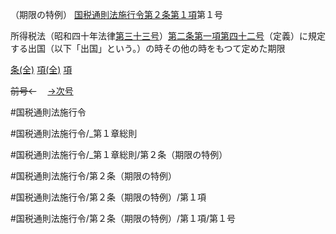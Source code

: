 （期限の特例）
[国税通則法施行令第２条第１項](国税通則法施行＿令＿第２条第１項)第１号

所得税法（昭和四十年法律[第三十三号](国税通則法施行＿令＿第２条第１項第３３号)）[第二条第一項第四十二号](国税通則法施行＿令＿第２条第１項第４２号)（定義）に規定する出国（以下「出国」という。）の時その他の時をもつて定めた期限

[条(全)](国税通則法施行＿令＿第２条_.md)    [項(全)](国税通則法施行＿令＿第２条第１項_.md)    [項](国税通則法施行＿令＿第２条第１項.md)

~~前号←~~　  [→次号](国税通則法施行＿令＿第２条第１項第２号.md)

#国税通則法施行令

#国税通則法施行令/_第１章総則

#国税通則法施行令/_第１章総則/第２条（期限の特例）

#国税通則法施行令/第２条（期限の特例）

#国税通則法施行令/第２条（期限の特例）/第１項

#国税通則法施行令/第２条（期限の特例）/第１項/第１号

